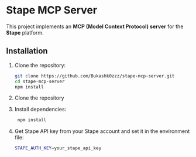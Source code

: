 # Stape MCP Server

This project implements an **MCP (Model Context Protocol) server** for the **Stape** platform.

## Installation

1. Clone the repository:
   ```bash
   git clone https://github.com/Bukashk0zzz/stape-mcp-server.git
   cd stape-mcp-server
   npm install
   ```


1. Clone the repository

2. Install dependencies:
   ```bash
    npm install
   ```
3. Get Stape API key from your Stape account and set it in the environment file:
   ```bash
   STAPE_AUTH_KEY=your_stape_api_key
   ```
